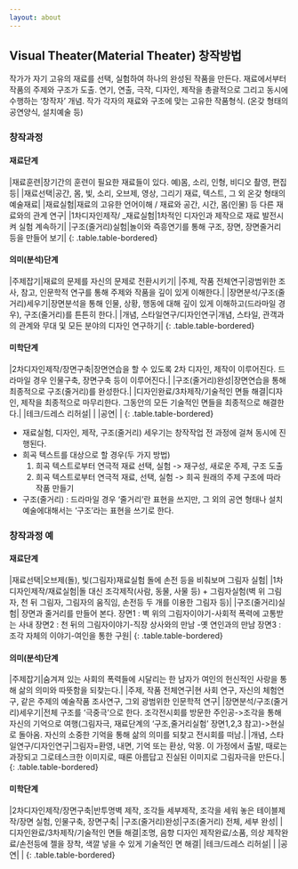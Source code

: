 ```yaml
---
layout: about
---
```


## Visual Theater(Material Theater) 창작방법

작가가 자기 고유의 재료를 선택, 실험하여 하나의 완성된 작품을 만든다.
재료에서부터 작품의 주제와 구조가 도출.
연기, 연출, 극작, 디자인, 제작을 총괄적으로 그리고 동시에 수행하는 ‘창작자’ 개념.
작가 각자의 재료와 구조에 맞는 고유한 작품형식. (온갖 형태의 공연양식, 설치예술 등)

### 창작과정

#### 재료단계

|재료훈련|장기간의 훈련이 필요한 재료들이 있다. 예)몸, 소리, 인형, 비디오 촬영, 편집 등|
|재료선택|공간, 몸, 빛, 소리, 오브제, 영상, 그리기 재료, 텍스트, 그 외 온갖 형태의 예술재료|
|재료실험|재료의 고유한 언어이해 / 재료와 공간, 시간, 몸(인물) 등 다른 재료와의 관계 연구|
|1차디자인제작/ _재료실험|1차적인 디자인과 제작으로 재료 발전시켜 실험 계속하기|
|구조(줄거리)실험|놀이와 즉흥연기를 통해 구조, 장면, 장면줄거리 등을 만들어 보기|
{: .table.table-bordered}

#### 의미(분석)단계

|주제잡기|재료의 문제를 자신의 문제로 전환시키기|
|주제, 작품 전체연구|광범위한 조사, 참고, 인문학적 연구를 통해 주제와 작품을 깊이 있게 이해한다.|
|장면분석/구조(줄거리)세우기|장면분석을 통해 인물, 상황, 행동에 대해 깊이 있게 이해하고(드라마일 경우), 구조(줄거리)를 튼튼히 한다.|
|개념, 스타일연구/디자인연구|개념, 스타일, 관객과의 관계와 무대 및 모든 분야의 디자인 연구하기|
{: .table.table-bordered}

#### 미학단계

|2차디자인제작/장면구축|장면연습을 할 수 있도록 2차 디자인, 제작이 이루어진다. 드라마일 경우 인물구축, 장면구축 등이 이루어진다.|
|구조(줄거리)완성|장면연습을 통해 최종적으로 구조(줄거리)를 완성한다.|
|디자인완료/3차제작/기술적인 면들 해결|디자인, 제작을 최종적으로 마무리한다. 그동안의 모든 기술적인 면들을 최종적으로 해결한다.|
|테크/드레스 리허설| |
|공연| |
{: .table.table-bordered}

* 재료실험, 디자인, 제작, 구조(줄거리) 세우기는 창작작업 전 과정에 걸쳐 동시에 진행된다.
* 희곡 텍스트를 대상으로 할 경우(두 가지 방법) 
  1. 희곡 텍스트로부터 연극적 재료 선택, 실험 -> 재구성, 새로운 주제, 구조 도출
  2. 희곡 텍스트로부터 연극적 재료, 선택, 실험 -> 희곡 원래의 주제 구조에 따라 작품  만들기 
* 구조(줄거리) : 드라마일 경우 ‘줄거리’란 표현을 쓰지만, 그 외의 공연 형태나 설치예술에대해서는 ‘구조’라는 표현을 쓰기로 한다.  

### 창작과정 예

#### 재료단계

|재료선택|오브제(돌), 빛(그림자)재료실험 돌에 손전 등을 비춰보며 그림자 실험|
|1차디자인제작/재료실험|돌 대신 조각제작(사람, 동물, 사물 등) + 그림자실험(벽 위 그림자, 천 뒤 그림자, 그림자의 움직임, 손전등 두 개를 이용한 그림자 등)|
|구조(줄거리)실험| 장면과 줄거리를 만들어 본다. 장면1 : 벽 위의 그림자이야기-사회적 폭력에 고통받는 사내 장면2 : 천 뒤의 그림자이야기-직장 상사와의 만남 -옛 연인과의 만남 장면3 : 조각 자체의 이야기-여인을 통한 구원|
{: .table.table-bordered}

#### 의미(분석)단계

|주제잡기|숨겨져 있는 사회의 폭력들에 시달리는 한 남자가 여인의 헌신적인 사랑을 통해 삶의 의미와 따뜻함을 되찾는다.|
|주제, 작품 전체연구|현 사회 연구, 자신의 체험연구, 같은 주제의 예술작품 조사연구, 그외 광범위한 인문학적 연구|
|장면분석/구조(줄거리)세우기|전체 구조를 ‘극중극’으로 한다. 조각전시회를 방문한 주인공->조각을 통해 자신의 기억으로 여행(그림자극, 재료단계의 ‘구조,줄거리실험’ 장면1,2,3 참고)->현실로 돌아옴. 자신의 소중한 기억을 통해 삶의 의미를 되찾고 전시회를 떠남.|
|개념, 스타일연구/디자인연구|그림자=환영, 내면, 기억 또는 환상, 악몽. 이 가정에서 출발, 때로는 과장되고 그로테스크한 이미지로, 때론 아름답고 진실된 이미지로 그림자극을 만든다.|
{: .table.table-bordered}

#### 미학단계

|2차디자인제작/장면구축|반투명벽 제작, 조각들 세부제작, 조각을 세워 놓은 테이블제작/장면 실험, 인물구축, 장면구축|
|구조(줄거리)완성|구조(줄거리) 전체, 세부 완성|
|디자인완료/3차제작/기술적인 면들 해결|조명, 음향 디자인 제작완료/소품, 의상 제작완료/손전등에 젤을 장착, 색깔 넣을 수 있게 기술적인 면 해결|
|테크/드레스 리허설| |
|공연| |
{: .table.table-bordered}
